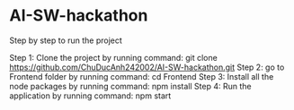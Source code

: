 # AI-SW-hackathon

Step by step to run the project

Step 1: Clone the project by running command: git clone https://github.com/ChuDucAnh242002/AI-SW-hackathon.git
Step 2: go to Frontend folder by running command: cd Frontend
Step 3: Install all the node packages by running command: npm install
Step 4: Run the application by running command: npm start